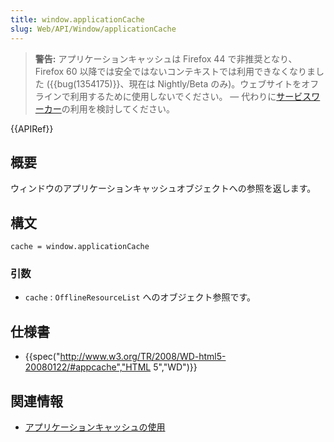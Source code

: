```yaml
---
title: window.applicationCache
slug: Web/API/Window/applicationCache
---
```


> **警告:** アプリケーションキャッシュは Firefox 44 で非推奨となり、 Firefox 60 以降では安全ではないコンテキストでは利用できなくなりました ({{bug(1354175)}}、現在は Nightly/Beta のみ)。ウェブサイトをオフラインで利用するために使用しないでください。 — 代わりに[サービスワーカー](/ja/docs/Web/API/Service_Worker_API)の利用を検討してください。

{{APIRef}}

## 概要

ウィンドウのアプリケーションキャッシュオブジェクトへの参照を返します。

## 構文

```
cache = window.applicationCache
```

### 引数

- `cache` : `OfflineResourceList` へのオブジェクト参照です。

## 仕様書

- {{spec("http://www.w3.org/TR/2008/WD-html5-20080122/#appcache","HTML 5","WD")}}

## 関連情報

- [アプリケーションキャッシュの使用](/ja/docs/HTML/Using_the_application_cache)
